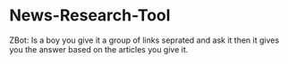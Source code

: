 # News-Research-Tool


ZBot: Is a boy you give it a group of links seprated and ask it then it gives you the answer based on the articles you give it. 
